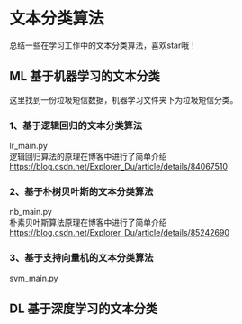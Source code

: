 ﻿# 文本分类算法
总结一些在学习工作中的文本分类算法，喜欢star哦！
## ML 基于机器学习的文本分类
这里找到一份垃圾短信数据，机器学习文件夹下为垃圾短信分类。
### 1、基于逻辑回归的文本分类算法
lr_main.py <br />
逻辑回归算法的原理在博客中进行了简单介绍  https://blog.csdn.net/Explorer_Du/article/details/84067510<br />
### 2、基于朴树贝叶斯的文本分类算法
nb_main.py<br />
朴素贝叶斯算法原理在博客中进行了简单介绍  https://blog.csdn.net/Explorer_Du/article/details/85242690<br />
### 3、基于支持向量机的文本分类算法
svm_main.py <br />
## DL 基于深度学习的文本分类
